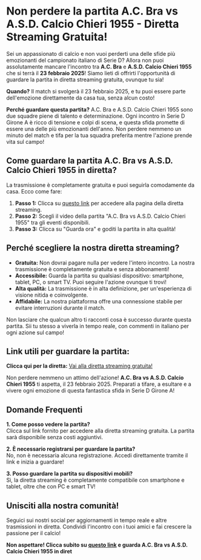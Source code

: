 # Non perdere la partita A.C. Bra vs A.S.D. Calcio Chieri 1955 - Diretta Streaming Gratuita!

Sei un appassionato di calcio e non vuoi perderti una delle sfide più emozionanti del campionato italiano di Serie D? Allora non puoi assolutamente mancare l'incontro tra **A.C. Bra** e **A.S.D. Calcio Chieri 1955** che si terrà il **23 febbraio 2025**! Siamo lieti di offrirti l'opportunità di guardare la partita in diretta streaming gratuita, ovunque tu sia!

**Quando?** Il match si svolgerà il 23 febbraio 2025, e tu puoi essere parte dell'emozione direttamente da casa tua, senza alcun costo!

**Perché guardare questa partita?** A.C. Bra e A.S.D. Calcio Chieri 1955 sono due squadre piene di talento e determinazione. Ogni incontro in Serie D Girone A è ricco di tensione e colpi di scena, e questa sfida promette di essere una delle più emozionanti dell'anno. Non perdere nemmeno un minuto del match e tifa per la tua squadra preferita mentre l'azione prende vita sul campo!

## Come guardare la partita A.C. Bra vs A.S.D. Calcio Chieri 1955 in diretta?

La trasmissione è completamente gratuita e puoi seguirla comodamente da casa. Ecco come fare:

1. **Passo 1:** Clicca su [questo link](https://tinyurl.com/livestreamfreeo?st=A.C.+Bra+vs+A.S.D.+Calcio+Chieri+1955&si=gh) per accedere alla pagina della diretta streaming.
2. **Passo 2:** Scegli il video della partita "A.C. Bra vs A.S.D. Calcio Chieri 1955" tra gli eventi disponibili.
3. **Passo 3:** Clicca su "Guarda ora" e goditi la partita in alta qualità!

## Perché scegliere la nostra diretta streaming?

- **Gratuita:** Non dovrai pagare nulla per vedere l'intero incontro. La nostra trasmissione è completamente gratuita e senza abbonamenti!
- **Accessibile:** Guarda la partita su qualsiasi dispositivo: smartphone, tablet, PC, o smart TV. Puoi seguire l'azione ovunque ti trovi!
- **Alta qualità:** La trasmissione è in alta definizione, per un'esperienza di visione nitida e coinvolgente.
- **Affidabile:** La nostra piattaforma offre una connessione stabile per evitare interruzioni durante il match.

Non lasciare che qualcun altro ti racconti cosa è successo durante questa partita. Sii tu stesso a viverla in tempo reale, con commenti in italiano per ogni azione sul campo!

## Link utili per guardare la partita:

**Clicca qui per la diretta:** [Vai alla diretta streaming gratuita!](https://tinyurl.com/livestreamfreeo?st=A.C.+Bra+vs+A.S.D.+Calcio+Chieri+1955&si=gh)

Non perdere nemmeno un attimo dell'azione! **A.C. Bra vs A.S.D. Calcio Chieri 1955** ti aspetta, il 23 febbraio 2025. Preparati a tifare, a esultare e a vivere ogni emozione di questa fantastica sfida in Serie D Girone A!

## Domande Frequenti

**1. Come posso vedere la partita?**  
Clicca sul link fornito per accedere alla diretta streaming gratuita. La partita sarà disponibile senza costi aggiuntivi.

**2. È necessario registrarsi per guardare la partita?**  
No, non è necessaria alcuna registrazione. Accedi direttamente tramite il link e inizia a guardare!

**3. Posso guardare la partita su dispositivi mobili?**  
Sì, la diretta streaming è completamente compatibile con smartphone e tablet, oltre che con PC e smart TV!

## Unisciti alla nostra comunità!

Seguici sui nostri social per aggiornamenti in tempo reale e altre trasmissioni in diretta. Condividi l'incontro con i tuoi amici e fai crescere la passione per il calcio!

**Non aspettare! Clicca subito su [questo link](https://tinyurl.com/livestreamfreeo?st=A.C.+Bra+vs+A.S.D.+Calcio+Chieri+1955&si=gh) e guarda A.C. Bra vs A.S.D. Calcio Chieri 1955 in diret**
